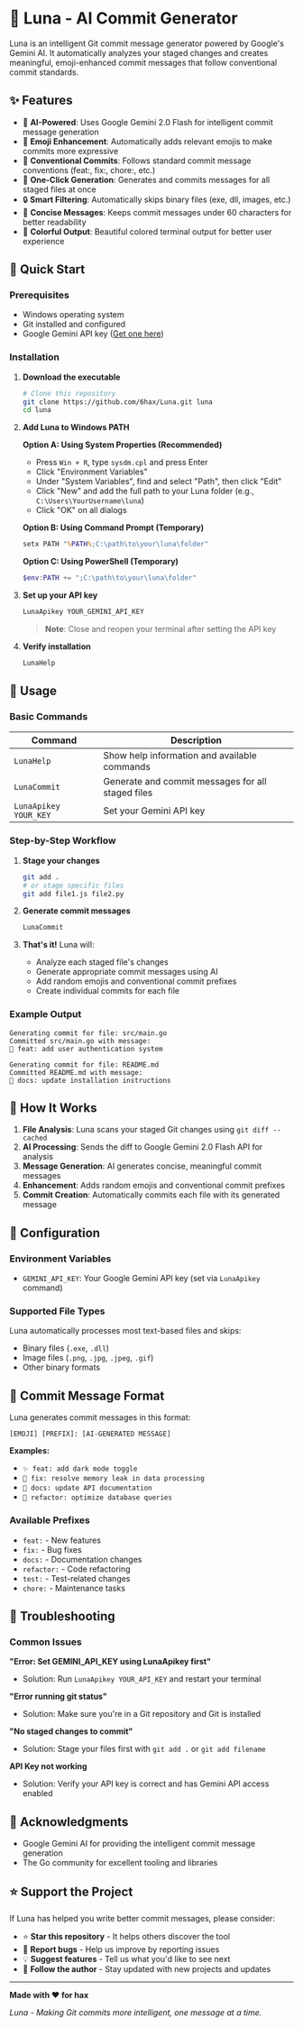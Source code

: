 # 🌙 Luna - AI Commit Generator

Luna is an intelligent Git commit message generator powered by Google's Gemini AI. It automatically analyzes your staged changes and creates meaningful, emoji-enhanced commit messages that follow conventional commit standards.

## ✨ Features

- 🤖 **AI-Powered**: Uses Google Gemini 2.0 Flash for intelligent commit message generation
- 🎨 **Emoji Enhancement**: Automatically adds relevant emojis to make commits more expressive
- 📝 **Conventional Commits**: Follows standard commit message conventions (feat:, fix:, chore:, etc.)
- 🚀 **One-Click Generation**: Generates and commits messages for all staged files at once
- 🔒 **Smart Filtering**: Automatically skips binary files (exe, dll, images, etc.)
- 🎯 **Concise Messages**: Keeps commit messages under 60 characters for better readability
- 🌈 **Colorful Output**: Beautiful colored terminal output for better user experience

## 🚀 Quick Start

### Prerequisites

- Windows operating system
- Git installed and configured
- Google Gemini API key ([Get one here](https://aistudio.google.com/app/apikey))

### Installation

1. **Download the executable**
   ```bash
   # Clone this repository
   git clone https://github.com/6hax/Luna.git luna
   cd luna
   ```

2. **Add Luna to Windows PATH**
   
   **Option A: Using System Properties (Recommended)**
   - Press `Win + R`, type `sysdm.cpl` and press Enter
   - Click "Environment Variables"
   - Under "System Variables", find and select "Path", then click "Edit"
   - Click "New" and add the full path to your Luna folder (e.g., `C:\Users\YourUsername\luna`)
   - Click "OK" on all dialogs
   
   **Option B: Using Command Prompt (Temporary)**
   ```cmd
   setx PATH "%PATH%;C:\path\to\your\luna\folder"
   ```
   
   **Option C: Using PowerShell (Temporary)**
   ```powershell
   $env:PATH += ";C:\path\to\your\luna\folder"
   ```

3. **Set up your API key**
   ```bash
   LunaApikey YOUR_GEMINI_API_KEY
   ```
   > **Note**: Close and reopen your terminal after setting the API key

4. **Verify installation**
   ```bash
   LunaHelp
   ```

## 📖 Usage

### Basic Commands

| Command | Description |
|---------|-------------|
| `LunaHelp` | Show help information and available commands |
| `LunaCommit` | Generate and commit messages for all staged files |
| `LunaApikey YOUR_KEY` | Set your Gemini API key |

### Step-by-Step Workflow

1. **Stage your changes**
   ```bash
   git add .
   # or stage specific files
   git add file1.js file2.py
   ```

2. **Generate commit messages**
   ```bash
   LunaCommit
   ```

3. **That's it!** Luna will:
   - Analyze each staged file's changes
   - Generate appropriate commit messages using AI
   - Add random emojis and conventional commit prefixes
   - Create individual commits for each file

### Example Output

```
Generating commit for file: src/main.go
Committed src/main.go with message:
🚀 feat: add user authentication system

Generating commit for file: README.md
Committed README.md with message:
📝 docs: update installation instructions
```

## 🎯 How It Works

1. **File Analysis**: Luna scans your staged Git changes using `git diff --cached`
2. **AI Processing**: Sends the diff to Google Gemini 2.0 Flash API for analysis
3. **Message Generation**: AI generates concise, meaningful commit messages
4. **Enhancement**: Adds random emojis and conventional commit prefixes
5. **Commit Creation**: Automatically commits each file with its generated message

## 🔧 Configuration

### Environment Variables

- `GEMINI_API_KEY`: Your Google Gemini API key (set via `LunaApikey` command)

### Supported File Types

Luna automatically processes most text-based files and skips:
- Binary files (`.exe`, `.dll`)
- Image files (`.png`, `.jpg`, `.jpeg`, `.gif`)
- Other binary formats

## 🎨 Commit Message Format

Luna generates commit messages in this format:
```
[EMOJI] [PREFIX]: [AI-GENERATED MESSAGE]
```

**Examples:**
- `✨ feat: add dark mode toggle`
- `🐛 fix: resolve memory leak in data processing`
- `📝 docs: update API documentation`
- `🔧 refactor: optimize database queries`

### Available Prefixes
- `feat:` - New features
- `fix:` - Bug fixes
- `docs:` - Documentation changes
- `refactor:` - Code refactoring
- `test:` - Test-related changes
- `chore:` - Maintenance tasks


## 🐛 Troubleshooting

### Common Issues

**"Error: Set GEMINI_API_KEY using LunaApikey first"**
- Solution: Run `LunaApikey YOUR_API_KEY` and restart your terminal

**"Error running git status"**
- Solution: Make sure you're in a Git repository and Git is installed

**"No staged changes to commit"**
- Solution: Stage your files first with `git add .` or `git add filename`

**API Key not working**
- Solution: Verify your API key is correct and has Gemini API access enabled

## 🙏 Acknowledgments

- Google Gemini AI for providing the intelligent commit message generation
- The Go community for excellent tooling and libraries

## ⭐ Support the Project

If Luna has helped you write better commit messages, please consider:

- ⭐ **Star this repository** - It helps others discover the tool
- 🐛 **Report bugs** - Help us improve by reporting issues
- 💡 **Suggest features** - Tell us what you'd like to see next
- 👥 **Follow the author** - Stay updated with new projects and updates

---

**Made with ❤️ for hax**

*Luna - Making Git commits more intelligent, one message at a time.*

